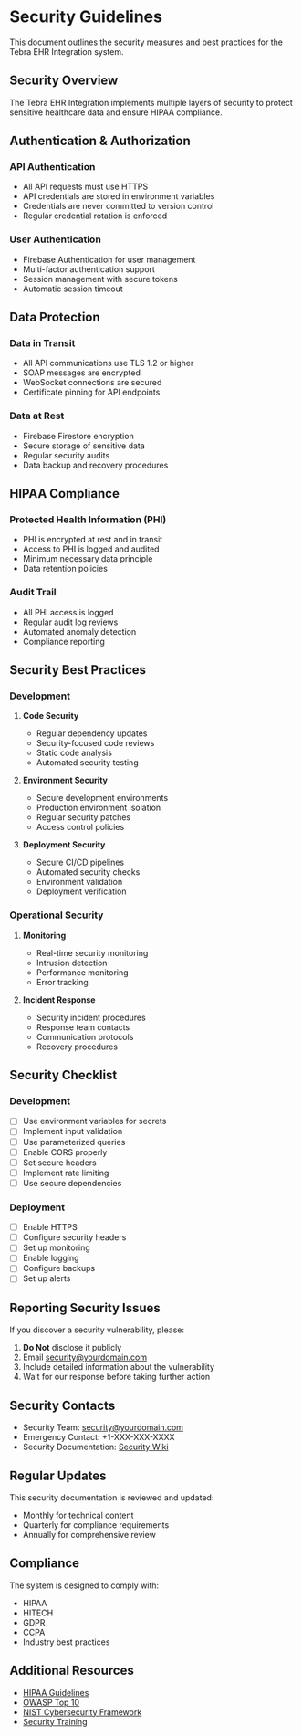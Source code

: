 # Security Guidelines

This document outlines the security measures and best practices for the Tebra EHR Integration system.

## Security Overview

The Tebra EHR Integration implements multiple layers of security to protect sensitive healthcare data and ensure HIPAA compliance.

## Authentication & Authorization

### API Authentication
- All API requests must use HTTPS
- API credentials are stored in environment variables
- Credentials are never committed to version control
- Regular credential rotation is enforced

### User Authentication
- Firebase Authentication for user management
- Multi-factor authentication support
- Session management with secure tokens
- Automatic session timeout

## Data Protection

### Data in Transit
- All API communications use TLS 1.2 or higher
- SOAP messages are encrypted
- WebSocket connections are secured
- Certificate pinning for API endpoints

### Data at Rest
- Firebase Firestore encryption
- Secure storage of sensitive data
- Regular security audits
- Data backup and recovery procedures

## HIPAA Compliance

### Protected Health Information (PHI)
- PHI is encrypted at rest and in transit
- Access to PHI is logged and audited
- Minimum necessary data principle
- Data retention policies

### Audit Trail
- All PHI access is logged
- Regular audit log reviews
- Automated anomaly detection
- Compliance reporting

## Security Best Practices

### Development
1. **Code Security**
   - Regular dependency updates
   - Security-focused code reviews
   - Static code analysis
   - Automated security testing

2. **Environment Security**
   - Secure development environments
   - Production environment isolation
   - Regular security patches
   - Access control policies

3. **Deployment Security**
   - Secure CI/CD pipelines
   - Automated security checks
   - Environment validation
   - Deployment verification

### Operational Security
1. **Monitoring**
   - Real-time security monitoring
   - Intrusion detection
   - Performance monitoring
   - Error tracking

2. **Incident Response**
   - Security incident procedures
   - Response team contacts
   - Communication protocols
   - Recovery procedures

## Security Checklist

### Development
- [ ] Use environment variables for secrets
- [ ] Implement input validation
- [ ] Use parameterized queries
- [ ] Enable CORS properly
- [ ] Set secure headers
- [ ] Implement rate limiting
- [ ] Use secure dependencies

### Deployment
- [ ] Enable HTTPS
- [ ] Configure security headers
- [ ] Set up monitoring
- [ ] Enable logging
- [ ] Configure backups
- [ ] Set up alerts

## Reporting Security Issues

If you discover a security vulnerability, please:

1. **Do Not** disclose it publicly
2. Email security@yourdomain.com
3. Include detailed information about the vulnerability
4. Wait for our response before taking further action

## Security Contacts

- Security Team: security@yourdomain.com
- Emergency Contact: +1-XXX-XXX-XXXX
- Security Documentation: [Security Wiki](https://wiki.yourdomain.com/security)

## Regular Updates

This security documentation is reviewed and updated:
- Monthly for technical content
- Quarterly for compliance requirements
- Annually for comprehensive review

## Compliance

The system is designed to comply with:
- HIPAA
- HITECH
- GDPR
- CCPA
- Industry best practices

## Additional Resources

- [HIPAA Guidelines](https://www.hhs.gov/hipaa)
- [OWASP Top 10](https://owasp.org/www-project-top-ten)
- [NIST Cybersecurity Framework](https://www.nist.gov/cyberframework)
- [Security Training](https://training.yourdomain.com/security)
